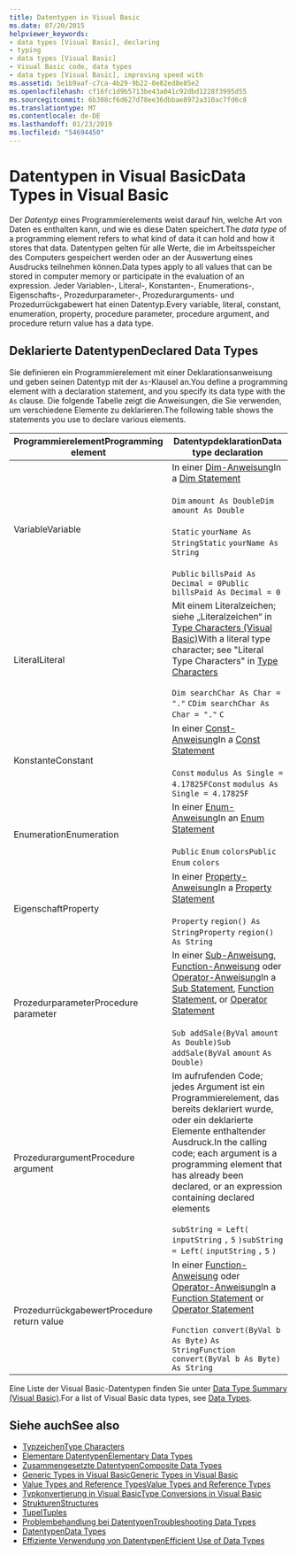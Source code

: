 ```yaml
---
title: Datentypen in Visual Basic
ms.date: 07/20/2015
helpviewer_keywords:
- data types [Visual Basic], declaring
- typing
- data types [Visual Basic]
- Visual Basic code, data types
- data types [Visual Basic], improving speed with
ms.assetid: 5e1b9aaf-c7ca-4b29-9b22-0e82ed8e85e2
ms.openlocfilehash: cf16fc1d9b5713be43a041c92dbd1228f3995d55
ms.sourcegitcommit: 6b308cf6d627d78ee36dbbae8972a310ac7fd6c8
ms.translationtype: MT
ms.contentlocale: de-DE
ms.lasthandoff: 01/23/2019
ms.locfileid: "54694450"
---
```

# <a name="data-types-in-visual-basic"></a><span data-ttu-id="c241b-102">Datentypen in Visual Basic</span><span class="sxs-lookup"><span data-stu-id="c241b-102">Data Types in Visual Basic</span></span>
<span data-ttu-id="c241b-103">Der *Datentyp* eines Programmierelements weist darauf hin, welche Art von Daten es enthalten kann, und wie es diese Daten speichert.</span><span class="sxs-lookup"><span data-stu-id="c241b-103">The *data type* of a programming element refers to what kind of data it can hold and how it stores that data.</span></span> <span data-ttu-id="c241b-104">Datentypen gelten für alle Werte, die im Arbeitsspeicher des Computers gespeichert werden oder an der Auswertung eines Ausdrucks teilnehmen können.</span><span class="sxs-lookup"><span data-stu-id="c241b-104">Data types apply to all values that can be stored in computer memory or participate in the evaluation of an expression.</span></span> <span data-ttu-id="c241b-105">Jeder Variablen-, Literal-, Konstanten-, Enumerations-, Eigenschafts-, Prozedurparameter-, Prozedurarguments- und Prozedurrückgabewert hat einen Datentyp.</span><span class="sxs-lookup"><span data-stu-id="c241b-105">Every variable, literal, constant, enumeration, property, procedure parameter, procedure argument, and procedure return value has a data type.</span></span>  
  
## <a name="declared-data-types"></a><span data-ttu-id="c241b-106">Deklarierte Datentypen</span><span class="sxs-lookup"><span data-stu-id="c241b-106">Declared Data Types</span></span>  
 <span data-ttu-id="c241b-107">Sie definieren ein Programmierelement mit einer Deklarationsanweisung und geben seinen Datentyp mit der `As`-Klausel an.</span><span class="sxs-lookup"><span data-stu-id="c241b-107">You define a programming element with a declaration statement, and you specify its data type with the `As` clause.</span></span> <span data-ttu-id="c241b-108">Die folgende Tabelle zeigt die Anweisungen, die Sie verwenden, um verschiedene Elemente zu deklarieren.</span><span class="sxs-lookup"><span data-stu-id="c241b-108">The following table shows the statements you use to declare various elements.</span></span>  
  
|<span data-ttu-id="c241b-109">Programmierelement</span><span class="sxs-lookup"><span data-stu-id="c241b-109">Programming element</span></span>|<span data-ttu-id="c241b-110">Datentypdeklaration</span><span class="sxs-lookup"><span data-stu-id="c241b-110">Data type declaration</span></span>|  
|-------------------------|---------------------------|  
|<span data-ttu-id="c241b-111">Variable</span><span class="sxs-lookup"><span data-stu-id="c241b-111">Variable</span></span>|<span data-ttu-id="c241b-112">In einer [Dim-Anweisung](../../../../visual-basic/language-reference/statements/dim-statement.md)</span><span class="sxs-lookup"><span data-stu-id="c241b-112">In a [Dim Statement](../../../../visual-basic/language-reference/statements/dim-statement.md)</span></span><br /><br /> <span data-ttu-id="c241b-113">`Dim`   `amount As Double`</span><span class="sxs-lookup"><span data-stu-id="c241b-113">`Dim`   `amount As Double`</span></span><br /><br /> <span data-ttu-id="c241b-114">`Static`   `yourName As String`</span><span class="sxs-lookup"><span data-stu-id="c241b-114">`Static`   `yourName As String`</span></span><br /><br /> <span data-ttu-id="c241b-115">`Public`   `billsPaid As Decimal = 0`</span><span class="sxs-lookup"><span data-stu-id="c241b-115">`Public`   `billsPaid As Decimal = 0`</span></span>|  
|<span data-ttu-id="c241b-116">Literal</span><span class="sxs-lookup"><span data-stu-id="c241b-116">Literal</span></span>|<span data-ttu-id="c241b-117">Mit einem Literalzeichen; siehe „Literalzeichen“ in [Type Characters (Visual Basic)](../../../../visual-basic/programming-guide/language-features/data-types/type-characters.md)</span><span class="sxs-lookup"><span data-stu-id="c241b-117">With a literal type character; see "Literal Type Characters" in [Type Characters](../../../../visual-basic/programming-guide/language-features/data-types/type-characters.md)</span></span><br /><br /> <span data-ttu-id="c241b-118">`Dim searchChar As Char = "."`  `C`</span><span class="sxs-lookup"><span data-stu-id="c241b-118">`Dim searchChar As Char = "."`  `C`</span></span>|  
|<span data-ttu-id="c241b-119">Konstante</span><span class="sxs-lookup"><span data-stu-id="c241b-119">Constant</span></span>|<span data-ttu-id="c241b-120">In einer [Const-Anweisung](../../../../visual-basic/language-reference/statements/const-statement.md)</span><span class="sxs-lookup"><span data-stu-id="c241b-120">In a [Const Statement](../../../../visual-basic/language-reference/statements/const-statement.md)</span></span><br /><br /> <span data-ttu-id="c241b-121">`Const`   `modulus As Single = 4.17825F`</span><span class="sxs-lookup"><span data-stu-id="c241b-121">`Const`   `modulus As Single = 4.17825F`</span></span>|  
|<span data-ttu-id="c241b-122">Enumeration</span><span class="sxs-lookup"><span data-stu-id="c241b-122">Enumeration</span></span>|<span data-ttu-id="c241b-123">In einer [Enum-Anweisung](../../../../visual-basic/language-reference/statements/enum-statement.md)</span><span class="sxs-lookup"><span data-stu-id="c241b-123">In an [Enum Statement](../../../../visual-basic/language-reference/statements/enum-statement.md)</span></span><br /><br /> <span data-ttu-id="c241b-124">`Public`   `Enum`   `colors`</span><span class="sxs-lookup"><span data-stu-id="c241b-124">`Public`   `Enum`   `colors`</span></span>|  
|<span data-ttu-id="c241b-125">Eigenschaft</span><span class="sxs-lookup"><span data-stu-id="c241b-125">Property</span></span>|<span data-ttu-id="c241b-126">In einer [Property-Anweisung](../../../../visual-basic/language-reference/statements/property-statement.md)</span><span class="sxs-lookup"><span data-stu-id="c241b-126">In a [Property Statement](../../../../visual-basic/language-reference/statements/property-statement.md)</span></span><br /><br /> <span data-ttu-id="c241b-127">`Property`   `region() As String`</span><span class="sxs-lookup"><span data-stu-id="c241b-127">`Property`   `region() As String`</span></span>|  
|<span data-ttu-id="c241b-128">Prozedurparameter</span><span class="sxs-lookup"><span data-stu-id="c241b-128">Procedure parameter</span></span>|<span data-ttu-id="c241b-129">In einer [Sub-Anweisung](../../../../visual-basic/language-reference/statements/sub-statement.md), [Function-Anweisung](../../../../visual-basic/language-reference/statements/function-statement.md) oder [Operator-Anweisung](../../../../visual-basic/language-reference/statements/operator-statement.md)</span><span class="sxs-lookup"><span data-stu-id="c241b-129">In a [Sub Statement](../../../../visual-basic/language-reference/statements/sub-statement.md), [Function Statement](../../../../visual-basic/language-reference/statements/function-statement.md), or [Operator Statement](../../../../visual-basic/language-reference/statements/operator-statement.md)</span></span><br /><br /> <span data-ttu-id="c241b-130">`Sub addSale(ByVal`   `amount`   `As Double)`</span><span class="sxs-lookup"><span data-stu-id="c241b-130">`Sub addSale(ByVal`   `amount`   `As Double)`</span></span>|  
|<span data-ttu-id="c241b-131">Prozedurargument</span><span class="sxs-lookup"><span data-stu-id="c241b-131">Procedure argument</span></span>|<span data-ttu-id="c241b-132">Im aufrufenden Code; jedes Argument ist ein Programmierelement, das bereits deklariert wurde, oder ein deklarierte Elemente enthaltender Ausdruck.</span><span class="sxs-lookup"><span data-stu-id="c241b-132">In the calling code; each argument is a programming element that has already been declared, or an expression containing declared elements</span></span><br /><br /> <span data-ttu-id="c241b-133">`subString = Left(`  `inputString`  `,`   `5`  `)`</span><span class="sxs-lookup"><span data-stu-id="c241b-133">`subString = Left(`  `inputString`  `,`   `5`  `)`</span></span>|  
|<span data-ttu-id="c241b-134">Prozedurrückgabewert</span><span class="sxs-lookup"><span data-stu-id="c241b-134">Procedure return value</span></span>|<span data-ttu-id="c241b-135">In einer [Function-Anweisung](../../../../visual-basic/language-reference/statements/function-statement.md) oder [Operator-Anweisung](../../../../visual-basic/language-reference/statements/operator-statement.md)</span><span class="sxs-lookup"><span data-stu-id="c241b-135">In a [Function Statement](../../../../visual-basic/language-reference/statements/function-statement.md) or [Operator Statement](../../../../visual-basic/language-reference/statements/operator-statement.md)</span></span><br /><br /> <span data-ttu-id="c241b-136">`Function convert(ByVal b As Byte)`   `As String`</span><span class="sxs-lookup"><span data-stu-id="c241b-136">`Function convert(ByVal b As Byte)`   `As String`</span></span>|  
  
 <span data-ttu-id="c241b-137">Eine Liste der Visual Basic-Datentypen finden Sie unter [Data Type Summary (Visual Basic)](../../../../visual-basic/language-reference/data-types/index.md).</span><span class="sxs-lookup"><span data-stu-id="c241b-137">For a list of Visual Basic data types, see [Data Types](../../../../visual-basic/language-reference/data-types/index.md).</span></span>  
  
## <a name="see-also"></a><span data-ttu-id="c241b-138">Siehe auch</span><span class="sxs-lookup"><span data-stu-id="c241b-138">See also</span></span>
- [<span data-ttu-id="c241b-139">Typzeichen</span><span class="sxs-lookup"><span data-stu-id="c241b-139">Type Characters</span></span>](../../../../visual-basic/programming-guide/language-features/data-types/type-characters.md)
- [<span data-ttu-id="c241b-140">Elementare Datentypen</span><span class="sxs-lookup"><span data-stu-id="c241b-140">Elementary Data Types</span></span>](../../../../visual-basic/programming-guide/language-features/data-types/elementary-data-types.md)
- [<span data-ttu-id="c241b-141">Zusammengesetzte Datentypen</span><span class="sxs-lookup"><span data-stu-id="c241b-141">Composite Data Types</span></span>](../../../../visual-basic/programming-guide/language-features/data-types/composite-data-types.md)
- [<span data-ttu-id="c241b-142">Generic Types in Visual Basic</span><span class="sxs-lookup"><span data-stu-id="c241b-142">Generic Types in Visual Basic</span></span>](../../../../visual-basic/programming-guide/language-features/data-types/generic-types.md)
- [<span data-ttu-id="c241b-143">Value Types and Reference Types</span><span class="sxs-lookup"><span data-stu-id="c241b-143">Value Types and Reference Types</span></span>](../../../../visual-basic/programming-guide/language-features/data-types/value-types-and-reference-types.md)
- [<span data-ttu-id="c241b-144">Typkonvertierung in Visual Basic</span><span class="sxs-lookup"><span data-stu-id="c241b-144">Type Conversions in Visual Basic</span></span>](../../../../visual-basic/programming-guide/language-features/data-types/type-conversions.md)
- [<span data-ttu-id="c241b-145">Strukturen</span><span class="sxs-lookup"><span data-stu-id="c241b-145">Structures</span></span>](../../../../visual-basic/programming-guide/language-features/data-types/structures.md)
- [<span data-ttu-id="c241b-146">Tupel</span><span class="sxs-lookup"><span data-stu-id="c241b-146">Tuples</span></span>](tuples.md)
- [<span data-ttu-id="c241b-147">Problembehandlung bei Datentypen</span><span class="sxs-lookup"><span data-stu-id="c241b-147">Troubleshooting Data Types</span></span>](../../../../visual-basic/programming-guide/language-features/data-types/troubleshooting-data-types.md)
- [<span data-ttu-id="c241b-148">Datentypen</span><span class="sxs-lookup"><span data-stu-id="c241b-148">Data Types</span></span>](../../../../visual-basic/language-reference/data-types/index.md)
- [<span data-ttu-id="c241b-149">Effiziente Verwendung von Datentypen</span><span class="sxs-lookup"><span data-stu-id="c241b-149">Efficient Use of Data Types</span></span>](../../../../visual-basic/programming-guide/language-features/data-types/efficient-use-of-data-types.md)
